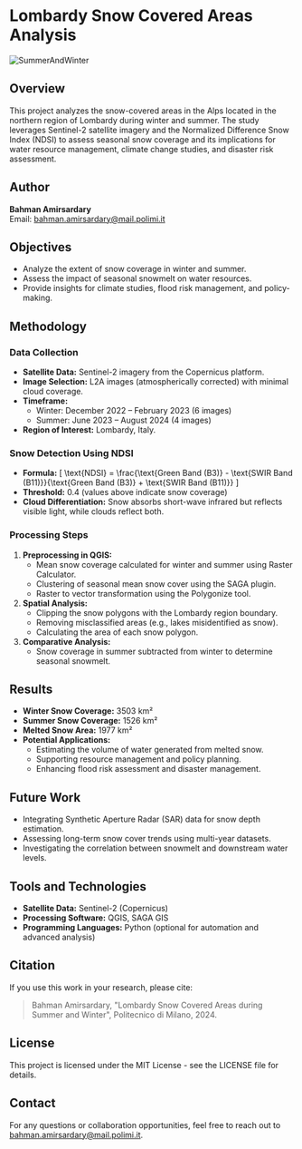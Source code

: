 # Lombardy Snow Covered Areas Analysis

![SummerAndWinter](https://github.com/user-attachments/assets/30f67f70-8945-4acd-a967-3bfa20434049)

## Overview
This project analyzes the snow-covered areas in the Alps located in the northern region of Lombardy during winter and summer. The study leverages Sentinel-2 satellite imagery and the Normalized Difference Snow Index (NDSI) to assess seasonal snow coverage and its implications for water resource management, climate change studies, and disaster risk assessment.

## Author
**Bahman Amirsardary**  
Email: [bahman.amirsardary@mail.polimi.it](mailto:bahman.amirsardary@mail.polimi.it)

## Objectives
- Analyze the extent of snow coverage in winter and summer.
- Assess the impact of seasonal snowmelt on water resources.
- Provide insights for climate studies, flood risk management, and policy-making.

## Methodology
### Data Collection
- **Satellite Data:** Sentinel-2 imagery from the Copernicus platform.
- **Image Selection:** L2A images (atmospherically corrected) with minimal cloud coverage.
- **Timeframe:**
  - Winter: December 2022 – February 2023 (6 images)
  - Summer: June 2023 – August 2024 (4 images)
- **Region of Interest:** Lombardy, Italy.

### Snow Detection Using NDSI
- **Formula:** \[ \text{NDSI} = \frac{\text{Green Band (B3)} - \text{SWIR Band (B11)}}{\text{Green Band (B3)} + \text{SWIR Band (B11)}} \]
- **Threshold:** 0.4 (values above indicate snow coverage)
- **Cloud Differentiation:** Snow absorbs short-wave infrared but reflects visible light, while clouds reflect both.

### Processing Steps
1. **Preprocessing in QGIS:**
   - Mean snow coverage calculated for winter and summer using Raster Calculator.
   - Clustering of seasonal mean snow cover using the SAGA plugin.
   - Raster to vector transformation using the Polygonize tool.
2. **Spatial Analysis:**
   - Clipping the snow polygons with the Lombardy region boundary.
   - Removing misclassified areas (e.g., lakes misidentified as snow).
   - Calculating the area of each snow polygon.
3. **Comparative Analysis:**
   - Snow coverage in summer subtracted from winter to determine seasonal snowmelt.

## Results
- **Winter Snow Coverage:** 3503 km²
- **Summer Snow Coverage:** 1526 km²
- **Melted Snow Area:** 1977 km²
- **Potential Applications:**
  - Estimating the volume of water generated from melted snow.
  - Supporting resource management and policy planning.
  - Enhancing flood risk assessment and disaster management.

## Future Work
- Integrating Synthetic Aperture Radar (SAR) data for snow depth estimation.
- Assessing long-term snow cover trends using multi-year datasets.
- Investigating the correlation between snowmelt and downstream water levels.

## Tools and Technologies
- **Satellite Data:** Sentinel-2 (Copernicus)
- **Processing Software:** QGIS, SAGA GIS
- **Programming Languages:** Python (optional for automation and advanced analysis)

## Citation
If you use this work in your research, please cite:
> Bahman Amirsardary, "Lombardy Snow Covered Areas during Summer and Winter", Politecnico di Milano, 2024.

## License
This project is licensed under the MIT License - see the LICENSE file for details.

## Contact
For any questions or collaboration opportunities, feel free to reach out to [bahman.amirsardary@mail.polimi.it](mailto:bahman.amirsardary@mail.polimi.it).


